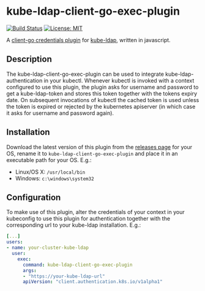 # kube-ldap-client-go-exec-plugin
[![Build Status](https://travis-ci.org/gyselroth/kube-ldap-client-go-exec-plugin.svg)](https://travis-ci.org/gyselroth/kube-ldap-client-go-exec-plugin)
 [![License: MIT](https://img.shields.io/badge/License-MIT-yellow.svg)](https://opensource.org/licenses/MIT)

A [client-go credentials plugin](https://kubernetes.io/docs/reference/access-authn-authz/authentication/#client-go-credential-plugins) for [kube-ldap](https://github.com/gyselroth/kube-ldap), written in javascript.

## Description
The kube-ldap-client-go-exec-plugin can be used to integrate kube-ldap-authentication in your kubectl.
Whenever kubectl is invoked with a context configured to use this plugin, the plugin asks for username and password to get a kube-ldap-token and stores this token together with the tokens expiry date.
On subsequent invocations of kubectl the cached token is used unless the token is expired or rejected by the kubernetes apiserver (in which case it asks for username and password again).

## Installation
Download the latest version of this plugin from the [releases page](https://github.com/gyselroth/kube-ldap-client-go-exec-plugin/releases) for your OS, rename it to `kube-ldap-client-go-exec-plugin` and place it in an executable path for your OS.
E.g.:
- Linux/OS X: `/usr/local/bin`
- Windows: `c:\windows\system32`

## Configuration
To make use of this plugin, alter the credentials of your context in your kubeconfig to use this plugin for authentication together with the corresponding url to your kube-ldap installation.
E.g.:
```yaml
[...]
users:
- name: your-cluster-kube-ldap
  user:
    exec:
      command: kube-ldap-client-go-exec-plugin
      args:
      - "https://your-kube-ldap-url"
      apiVersion: "client.authentication.k8s.io/v1alpha1"
```
